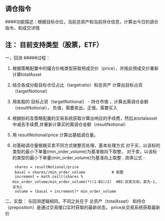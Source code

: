 ##                             调仓指令   
####功能描述：根据目标仓位，当前总资产和当前持仓信息，计算出今日的调仓指令，和成交详情 
## 注： 目前支持类型（股票，ETF）
一，回测
#####过程：
1. 根据策略配置中的撮合价格类型获取预成交价（price），并按此预成交价重新计算totalAsset
2. 结合各成分股目标仓位占比（targetratio）和总资产 计算出目标占资（targetNotional）
3. 用各股的 目标占资（targetNotiional） - 持仓市值 ，计算出需调仓金额（resultNotional），
    负值，需要卖出，正值，需要买入
4. 根据标的及策略配置的交易系统获取计算出响应的手续费，然后从totalasset中减去手续费,并重新计算买的需调仓金额（resultNotional）
5. 用 resultNotional/price 计算出基础调仓量。
6. 对基础调仓量根据买卖不同方式做整百处理，基本处理方式
                                        对于买，以该标的类型的最小下单量(min_order_volume)为基准做向下取整，
                                        对于卖，以该标的类型的最小下单量(min_order_volume)为基准向上取整 .
        具体公式 :
               
        shares = resultNotional/price
        basal = shares//min_order_volume            # 取整
        increment = math.ceil((shares % min_order_volume/min_order_volume)*((1-BS)/2)  #BS:买卖方向，卖为-1，买为1
        volume = (basal + increment)* min_order_volume
                        
                        
                        



二，实盘：
        与回测逻辑相同，不同之处在于 总资产（totalAsset） 和持仓（preposition）是通过交易接口实时获取的最新状态。
        price从交易系统获取最新价